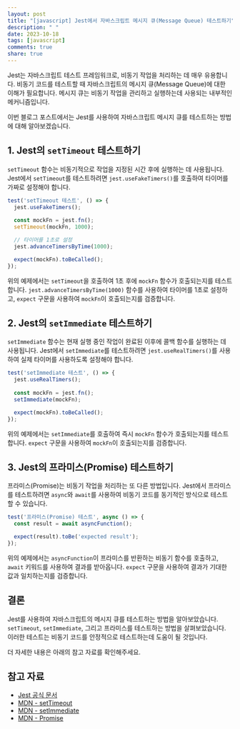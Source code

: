 ```yaml
---
layout: post
title: "[javascript] Jest에서 자바스크립트 메시지 큐(Message Queue) 테스트하기"
description: " "
date: 2023-10-18
tags: [javascript]
comments: true
share: true
---
```


Jest는 자바스크립트 테스트 프레임워크로, 비동기 작업을 처리하는 데 매우 유용합니다. 비동기 코드를 테스트할 때 자바스크립트의 메시지 큐(Message Queue)에 대한 이해가 필요합니다. 메시지 큐는 비동기 작업을 관리하고 실행하는데 사용되는 내부적인 메커니즘입니다.

이번 블로그 포스트에서는 Jest를 사용하여 자바스크립트 메시지 큐를 테스트하는 방법에 대해 알아보겠습니다.

## 1. Jest의 `setTimeout` 테스트하기

`setTimeout` 함수는 비동기적으로 작업을 지정된 시간 후에 실행하는 데 사용됩니다. Jest에서 `setTimeout`를 테스트하려면 `jest.useFakeTimers()`를 호출하여 타이머를 가짜로 설정해야 합니다.

```javascript
test('setTimeout 테스트', () => {
  jest.useFakeTimers();
  
  const mockFn = jest.fn();
  setTimeout(mockFn, 1000);

  // 타이머를 1초로 설정
  jest.advanceTimersByTime(1000);

  expect(mockFn).toBeCalled();
});
```

위의 예제에서는 `setTimeout`을 호출하여 1초 후에 `mockFn` 함수가 호출되는지를 테스트합니다. `jest.advanceTimersByTime(1000)` 함수를 사용하여 타이머를 1초로 설정하고, `expect` 구문을 사용하여 `mockFn`이 호출되는지를 검증합니다.

## 2. Jest의 `setImmediate` 테스트하기

`setImmediate` 함수는 현재 실행 중인 작업이 완료된 이후에 콜백 함수를 실행하는 데 사용됩니다. Jest에서 `setImmediate`를 테스트하려면 `jest.useRealTimers()`를 사용하여 실제 타이머를 사용하도록 설정해야 합니다.

```javascript
test('setImmediate 테스트', () => {
  jest.useRealTimers();
  
  const mockFn = jest.fn();
  setImmediate(mockFn);

  expect(mockFn).toBeCalled();
});
```

위의 예제에서는 `setImmediate`를 호출하여 즉시 `mockFn` 함수가 호출되는지를 테스트합니다. `expect` 구문을 사용하여 `mockFn`이 호출되는지를 검증합니다.

## 3. Jest의 프라미스(Promise) 테스트하기

프라미스(Promise)는 비동기 작업을 처리하는 또 다른 방법입니다. Jest에서 프라미스를 테스트하려면 `async`와 `await`를 사용하여 비동기 코드를 동기적인 방식으로 테스트할 수 있습니다.

```javascript
test('프라미스(Promise) 테스트', async () => {
  const result = await asyncFunction();

  expect(result).toBe('expected result');
});
```

위의 예제에서는 `asyncFunction`이 프라미스를 반환하는 비동기 함수를 호출하고, `await` 키워드를 사용하여 결과를 받아옵니다. `expect` 구문을 사용하여 결과가 기대한 값과 일치하는지를 검증합니다.

## 결론

Jest를 사용하여 자바스크립트의 메시지 큐를 테스트하는 방법을 알아보았습니다. `setTimeout`, `setImmediate`, 그리고 프라미스를 테스트하는 방법을 살펴보았습니다. 이러한 테스트는 비동기 코드를 안정적으로 테스트하는데 도움이 될 것입니다.

더 자세한 내용은 아래의 참고 자료를 확인해주세요.

## 참고 자료
- [Jest 공식 문서](https://jestjs.io/)
- [MDN - setTimeout](https://developer.mozilla.org/ko/docs/Web/API/WindowTimers/setTimeout)
- [MDN - setImmediate](https://developer.mozilla.org/ko/docs/Web/API/Window/setImmediate)
- [MDN - Promise](https://developer.mozilla.org/ko/docs/Web/JavaScript/Reference/Global_Objects/Promise)